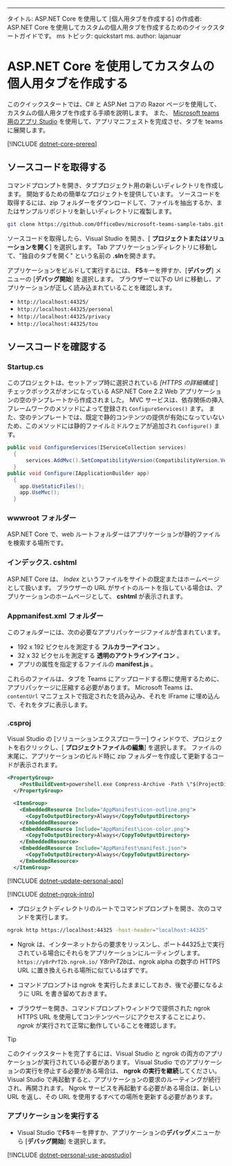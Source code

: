 ---
タイトル: ASP.NET Core を使用して [個人用タブを作成する] の作成者: ASP.NET Core を使用してカスタムの個人用タブを作成するためのクイックスタートガイドです。
ms トピック: quickstart ms. author: lajanuar
# <a name="create-a-custom-personal-tab-with-aspnet-core"></a>ASP.NET Core を使用してカスタムの個人用タブを作成する

このクイックスタートでは、C# と ASP.Net コアの Razor ページを使用して、カスタムの個人用タブを作成する手順を説明します。 また、 [Microsoft teams 用のアプリ Studio](~/concepts/build-and-test/app-studio-overview.md) を使用して、アプリマニフェストを完成させ、タブを teams に展開します。

[!INCLUDE [dotnet-core-prereq](~/includes/tabs/dotnet-core-prereq.md)]

## <a name="get-the-source-code"></a>ソースコードを取得する

コマンドプロンプトを開き、タブプロジェクト用の新しいディレクトリを作成します。 開始するための簡単なプロジェクトを提供しています。 ソースコードを取得するには、zip フォルダーをダウンロードして、ファイルを抽出するか、またはサンプルリポジトリを新しいディレクトリに複製します。

```bash
git clone https://github.com/OfficeDev/microsoft-teams-sample-tabs.git
```

ソースコードを取得したら、Visual Studio を開き、[ **プロジェクトまたはソリューションを開く**] を選択します。 Tab アプリケーションディレクトリに移動して、"独自のタブを開く" という名前の **.sln**を開きます。

アプリケーションをビルドして実行するには、 **F5**キーを押すか、[**デバッグ**] メニューの [**デバッグ開始**] を選択します。 ブラウザーで以下の Url に移動し、アプリケーションが正しく読み込まれていることを確認します。

- `http://localhost:44325/`
- `http://localhost:44325/personal`
- `http://localhost:44325/privacy`
- `http://localhost:44325/tou`

## <a name="review-the-source-code"></a>ソースコードを確認する

### <a name="startupcs"></a>Startup.cs

このプロジェクトは、セットアップ時に選択されている *[HTTPS の詳細構成* ] チェックボックスがオンになっている ASP.NET Core 2.2 Web アプリケーションの空のテンプレートから作成されました。 MVC サービスは、依存関係の挿入フレームワークのメソッドによって登録され `ConfigureServices()` ます。 また、空のテンプレートでは、既定で静的コンテンツの提供が有効になっていないため、このメソッドには静的ファイルミドルウェアが追加され `Configure()` ます。

```csharp
public void ConfigureServices(IServiceCollection services)
  {
      services.AddMvc().SetCompatibilityVersion(CompatibilityVersion.Version_2_2);
  }
public void Configure(IApplicationBuilder app)
  {
    app.UseStaticFiles();
    app.UseMvc();
  }
```

### <a name="wwwroot-folder"></a>wwwroot フォルダー

ASP.NET Core で、web ルートフォルダーはアプリケーションが静的ファイルを検索する場所です。

### <a name="indexcshtml"></a>インデックス. cshtml

ASP.NET Core は、 *Index* というファイルをサイトの既定またはホームページとして扱います。 ブラウザーの URL がサイトのルートを指している場合は、アプリケーションのホームページとして、 **cshtml** が表示されます。

### <a name="appmanifest-folder"></a>Appmanifest.xml フォルダー

このフォルダーには、次の必要なアプリパッケージファイルが含まれています。

- 192 x 192 ピクセルを測定する **フルカラーアイコン** 。
- 32 x 32 ピクセルを測定する **透明のアウトラインアイコン** 。
- アプリの属性を指定するファイルの **manifest.js** 。

これらのファイルは、タブを Teams にアップロードする際に使用するために、アプリパッケージに圧縮する必要があります。 Microsoft Teams は、 `contentUrl` マニフェストで指定されたを読み込み、それを IFrame に埋め込んで、それをタブに表示します。

### <a name="csproj"></a>.csproj

Visual Studio の [ソリューションエクスプローラー] ウィンドウで、プロジェクトを右クリックし、[ **プロジェクトファイルの編集**] を選択します。 ファイルの末尾に、アプリケーションのビルド時に zip フォルダーを作成して更新するコードが表示されます。

```xml
<PropertyGroup>
    <PostBuildEvent>powershell.exe Compress-Archive -Path \"$(ProjectDir)AppManifest\*\" -DestinationPath \"$(TargetDir)tab.zip\" -Force</PostBuildEvent>
  </PropertyGroup>

  <ItemGroup>
    <EmbeddedResource Include="AppManifest\icon-outline.png">
      <CopyToOutputDirectory>Always</CopyToOutputDirectory>
    </EmbeddedResource>
    <EmbeddedResource Include="AppManifest\icon-color.png">
      <CopyToOutputDirectory>Always</CopyToOutputDirectory>
    </EmbeddedResource>
    <EmbeddedResource Include="AppManifest\manifest.json">
      <CopyToOutputDirectory>Always</CopyToOutputDirectory>
    </EmbeddedResource>
  </ItemGroup>
```

[!INCLUDE  [dotnet-update-personal-app](~/includes/tabs/dotnet-update-personal-app.md)]

[!INCLUDE [dotnet-ngrok-intro](~/includes/tabs/dotnet-ngrok-intro.md)]

- プロジェクトディレクトリのルートでコマンドプロンプトを開き、次のコマンドを実行します。

```bash
ngrok http https://localhost:44325 -host-header="localhost:44325"
```

- Ngrok は、インターネットからの要求をリッスンし、ポート44325上で実行されている場合にそれらをアプリケーションにルーティングします。  `https://y8rPrT2b.ngrok.io/` *Y8rPrT2b*は、ngrok alpha の数字の HTTPS URL に置き換えられる場所に似ているはずです。

- コマンドプロンプトは ngrok を実行したままにしておき、後で必要になるように URL を書き留めておきます。

- ブラウザーを開き、コマンドプロンプトウィンドウで提供された ngrok HTTPS URL を使用してコンテンツページにアクセスすることにより、 *ngrok* が実行されて正常に動作していることを確認します。

>[!TIP]
>このクイックスタートを完了するには、Visual Studio と ngrok の両方のアプリケーションが実行されている必要があります。 Visual Studio でのアプリケーションの実行を停止する必要がある場合は、 **ngrok の実行を継続**してください。 Visual Studio で再起動すると、アプリケーションの要求のルーティングが続行され、再開されます。 Ngrok サービスを再起動する必要がある場合は、新しい URL を返し、その URL を使用するすべての場所を更新する必要があります。

### <a name="run-your-application"></a>アプリケーションを実行する

- Visual Studio で**F5**キーを押すか、アプリケーションの**デバッグ**メニューから [**デバッグ開始**] を選択します。

[!INCLUDE [dotnet-personal-use-appstudio](~/includes/tabs/dotnet-personal-use-appstudio.md)]
